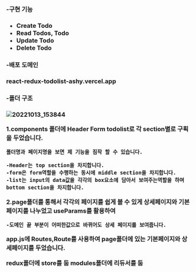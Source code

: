 <h3>-구현 기능<h3/>
    
- Create Todo
- Read Todos, Todo
- Update Todo
- Delete Todo





<h3>-배포 도메인<h3/>
react-redux-todolist-ashy.vercel.app

<h3>-폴더 구조<h3/>


![20221013_153844](https://user-images.githubusercontent.com/87680494/195521093-3aec9e93-4575-4741-9213-c22bea0eb2cc.png)


1.components 폴더에 Header Form todolist로 각 section별로 구획을 두었습니다. 
    
    폴더명과 페이지명을 보면 제 기능을 짐작 할 수 있습니다. 
    
    -Header는 top section을 차지합니다.
    -form은 form역할을 수행하는 동시에 middle section을 차지합니다.
    -list는 input의 data값을 각각의 box요소에 담아서 보여주는역할을 하며 bottom section을 차지합니다.  
    

2.page폴더를 통해서 각각의 페이지를 쉽게 볼 수 있게 상세페이지와 기본페이지를 나누었고 useParams를 활용하여 
    
    -도메인 끝 부분이 어떠한값으로 바뀌어도 상세 페이지를 보여줍니다.
   
    
app.js에 Routes,Route를 사용하여 
page폴더에 있는 기본페이지와 상세페이지를 두었습니다. 

redux폴더에 store를 둠
modules폴더에 리듀서를 둠

